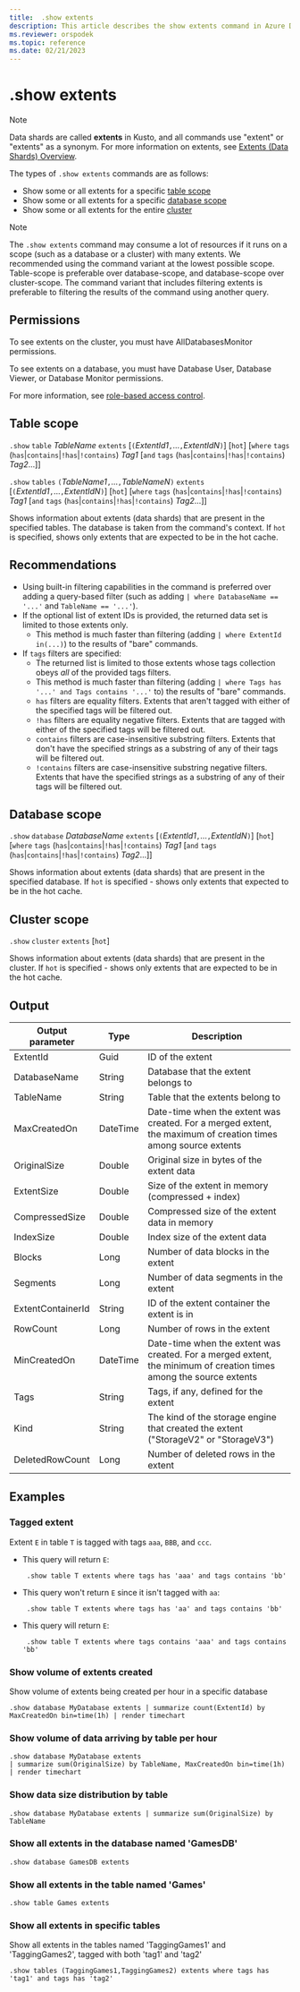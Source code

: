 ```yaml
---
title:  .show extents
description: This article describes the show extents command in Azure Data Explorer.
ms.reviewer: orspodek
ms.topic: reference
ms.date: 02/21/2023
---
```


# .show extents

> [!NOTE]
> Data shards are called **extents** in Kusto, and all commands use "extent" or "extents" as a synonym.
> For more information on extents, see [Extents (Data Shards) Overview](extents-overview.md).

The types of `.show extents` commands are as follows:

* Show some or all extents for a specific [table scope](#table-scope)
* Show some or all extents for a specific [database scope](#database-scope)
* Show some or all extents for the entire [cluster](#cluster-scope)

> [!NOTE]
> The `.show extents` command may consume a lot of resources if it runs on a scope
> (such as a database or a cluster) with many extents. We recommended
> using the command variant at the lowest possible scope. Table-scope
> is preferable over database-scope, and database-scope over cluster-scope. The
> command variant that includes filtering extents is preferable to filtering the results
> of the command using another query.

## Permissions

To see extents on the cluster, you must have AllDatabasesMonitor permissions.

To see extents on a database, you must have Database User, Database Viewer, or Database Monitor permissions.

For more information, see [role-based access control](access-control/role-based-access-control.md).

## Table scope

`.show` `table` *TableName* `extents` [`(`*ExtentId1*`,`...`,`*ExtentIdN*`)`] [`hot`] [`where` `tags` (`has`|`contains`|`!has`|`!contains`) *Tag1* [`and` `tags` (`has`|`contains`|`!has`|`!contains`) *Tag2*...]]

`.show` `tables` `(`*TableName1*`,`...`,`*TableNameN*`)` `extents` [`(`*ExtentId1*`,`...`,`*ExtentIdN*`)`] [`hot`] [`where` `tags` (`has`|`contains`|`!has`|`!contains`) *Tag1* [`and` `tags` (`has`|`contains`|`!has`|`!contains`) *Tag2*...]]

Shows information about extents (data shards) that are present in the specified tables. The database is taken from the command's context.
If `hot` is specified, shows only extents that are expected to be in the hot cache.

## Recommendations

* Using built-in filtering capabilities in the command is preferred over adding
  a query-based filter (such as adding `| where DatabaseName == '...'` and `TableName == '...'`).
* If the optional list of extent IDs is provided, the returned data set is limited to those extents only.
    * This method is much faster than filtering (adding `| where ExtentId in(...)`) to the results of "bare" commands.
* If `tags` filters are specified:
    * The returned list is limited to those extents whose tags collection obeys *all* of the provided tags filters.
    * This method is much faster than filtering (adding `| where Tags has '...' and Tags contains '...'` to) the results of "bare" commands.
    * `has` filters are equality filters. Extents that aren't tagged with either of the specified tags will be filtered out.
    * `!has` filters are equality negative filters. Extents that are tagged with either of the specified tags will be filtered out.
    * `contains` filters are case-insensitive substring filters. Extents that don't have the specified strings as a substring of any of their tags will be filtered out.
    * `!contains` filters are case-insensitive substring negative filters. Extents that have the specified strings as a substring of any of their tags will be filtered out.

## Database scope

`.show` `database` *DatabaseName* `extents` [`(`*ExtentId1*`,`...`,`*ExtentIdN*`)`] [`hot`] [`where` `tags` (`has`|`contains`|`!has`|`!contains`) *Tag1* [`and` `tags` (`has`|`contains`|`!has`|`!contains`) *Tag2*...]]

Shows information about extents (data shards) that are present in the specified database.
If `hot` is specified - shows only extents that expected to be in the hot cache.

## Cluster scope

`.show` `cluster` `extents` [`hot`]

Shows information about extents (data shards) that are present in the cluster.
If `hot` is specified - shows only extents that are expected to be in the hot cache.

## Output

|Output parameter |Type |Description |
|---|---|---|
|ExtentId |Guid |ID of the extent
|DatabaseName |String |Database that the extent belongs to
|TableName |String |Table that the extents belong to
|MaxCreatedOn |DateTime |Date-time when the extent was created. For a merged extent, the maximum of creation times among source extents
|OriginalSize |Double |Original size in bytes of the extent data
|ExtentSize |Double |Size of the extent in memory (compressed + index)
|CompressedSize |Double |Compressed size of the extent data in memory
|IndexSize |Double |Index size of the extent data
|Blocks |Long |Number of data blocks in the extent
|Segments |Long |Number of data segments in the extent
|ExtentContainerId |String | ID of the extent container the extent is in
|RowCount |Long |Number of rows in the extent
|MinCreatedOn |DateTime |Date-time when the extent was created. For a merged extent, the minimum of creation times among the source extents
|Tags|String|Tags, if any, defined for the extent
|Kind|String|The kind of the storage engine that created the extent ("StorageV2" or "StorageV3")
|DeletedRowCount|Long|Number of deleted rows in the extent

## Examples

### Tagged extent

Extent `E` in table `T` is tagged with tags `aaa`, `BBB`, and `ccc`.

* This query will return `E`:
    
   ```kusto
    .show table T extents where tags has 'aaa' and tags contains 'bb'
   ```
   
* This query won't return `E` since it isn't tagged with `aa`:
    
   ```kusto
    .show table T extents where tags has 'aa' and tags contains 'bb'
   ```
    
* This query will return `E`:
    
   ```kusto
    .show table T extents where tags contains 'aaa' and tags contains 'bb' 
   ```

### Show volume of extents created

Show volume of extents being created per hour in a specific database

```kusto 
.show database MyDatabase extents | summarize count(ExtentId) by MaxCreatedOn bin=time(1h) | render timechart  
```

### Show volume of data arriving by table per hour

```kusto 
.show database MyDatabase extents  
| summarize sum(OriginalSize) by TableName, MaxCreatedOn bin=time(1h)  
| render timechart
```

### Show data size distribution by table

```kusto 
.show database MyDatabase extents | summarize sum(OriginalSize) by TableName
```

### Show all extents in the database named 'GamesDB'

```kusto 
.show database GamesDB extents
```

### Show all extents in the table named 'Games'

```kusto 
.show table Games extents
```

### Show all extents in specific tables

Show all extents in the tables named 'TaggingGames1' and 'TaggingGames2', tagged with both 'tag1' and 'tag2'

```kusto 
.show tables (TaggingGames1,TaggingGames2) extents where tags has 'tag1' and tags has 'tag2'
```
